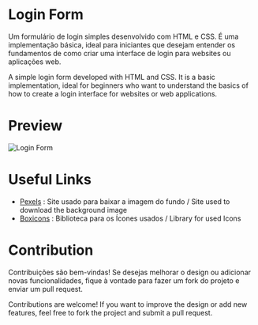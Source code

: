# Login Form 
Um formulário de login simples desenvolvido com HTML e CSS. É uma implementação básica, ideal para iniciantes que desejam entender os fundamentos de como criar uma interface de login para websites ou aplicações web.

A simple login form developed with HTML and CSS. It is a basic implementation, ideal for beginners who want to understand the basics of how to create a login interface for websites or web applications.

# Preview
![Login Form](https://github.com/user-attachments/assets/4185f2e5-093e-40f7-8287-6317b936bf16)


# Useful Links

<ul>
  <li><a href="https://www.pexels.com">Pexels</a> : Site usado para baixar a imagem do fundo / Site used to download the background image </li>
  <li><a href="https://boxicons.com">Boxicons</a> : Biblioteca para os Ícones usados / Library for used Icons </li>
</ul>

# Contribution

Contribuições são bem-vindas! Se desejas melhorar o design ou adicionar novas funcionalidades, fique à vontade para fazer um fork do projeto e enviar um pull request.

Contributions are welcome! If you want to improve the design or add new features, feel free to fork the project and submit a pull request.
